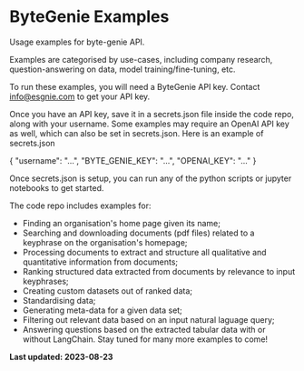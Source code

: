 # ByteGenie Examples
Usage examples for byte-genie API.

Examples are categorised by use-cases, including company research, question-answering on data, model training/fine-tuning, etc.

To run these examples, you will need a ByteGenie API key. Contact info@esgnie.com to get your API key.

Once you have an API key, save it in a secrets.json file inside the code repo, along with your username. Some examples may require an OpenAI API key as well, which can also be set in secrets.json. Here is an example of secrets.json 

{
    "username": "...",
    "BYTE_GENIE_KEY": "...",
    "OPENAI_KEY": "..."
}

Once secrets.json is setup, you can run any of the python scripts or jupyter notebooks to get started.

The code repo includes examples for:
* Finding an organisation's home page given its name;
* Searching and downloading documents (pdf files) related to a keyphrase on the organisation's homepage;
* Processing documents to extract and structure all qualitative and quantitative information from documents;
* Ranking structured data extracted from documents by relevance to input keyphrases;
* Creating custom datasets out of ranked data;
* Standardising data;
* Generating meta-data for a given data set;
* Filtering out relevant data based on an input natural laguage query;
* Answering questions based on the extracted tabular data with or without LangChain. 
Stay tuned for many more examples to come!

**Last updated: 2023-08-23**